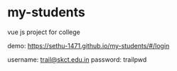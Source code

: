 # my-students
vue js project for college

demo: https://sethu-1471.github.io/my-students/#/login

username: trail@skct.edu.in
password: trailpwd
